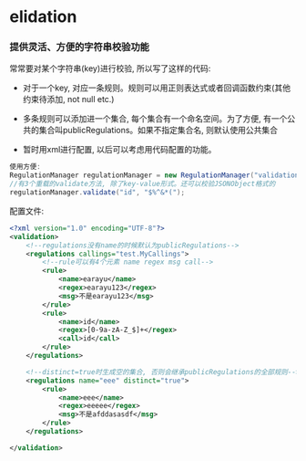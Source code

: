 # elidation
### 提供灵活、方便的字符串校验功能



常常要对某个字符串(key)进行校验, 所以写了这样的代码:

* 对于一个key, 对应一条规则。规则可以用正则表达式或者回调函数约束(其他约束待添加, not null etc.)


* 多条规则可以添加进一个集合, 每个集合有一个命名空间。为了方便, 有一个公共的集合叫publicRegulations。如果不指定集合名, 则默认使用公共集合
* 暂时用xml进行配置, 以后可以考虑用代码配置的功能。



```java
使用方便:
RegulationManager regulationManager = new RegulationManager("validation.xml");
//有3个重载的validate方法, 除了key-value形式。还可以校验JSONObject格式的
regulationManager.validate("id", "$%^&*(");
```



配置文件:

```xml
<?xml version="1.0" encoding="UTF-8"?>
<validation>
    <!--regulations没有name的时候默认为publicRegulations-->
    <regulations callings="test.MyCallings">
        <!--rule可以有4个元素 name regex msg call-->
        <rule>
            <name>earayu</name>
            <regex>earayu123</regex>
            <msg>不是earayu123</msg>
        </rule>
        <rule>
            <name>id</name>
            <regex>[0-9a-zA-Z_$]+</regex>
            <call>id</call>
        </rule>
    </regulations>

    <!--distinct=true时生成空的集合, 否则会继承publicRegulations的全部规则-->
    <regulations name="eee" distinct="true">
        <rule>
            <name>eee</name>
            <regex>eeeee</regex>
            <msg>不是afddasasdf</msg>
        </rule>
    </regulations>

</validation>


```

